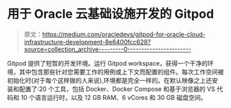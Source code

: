 # 用于 Oracle 云基础设施开发的 Gitpod

> 原文：<https://medium.com/oracledevs/gitpod-for-oracle-cloud-infrastructure-development-8e6400fcc628?source=collection_archive---------0----------------------->

Gitpod 提供了短暂的开发环境。运行 Gitpod workspace，获得一个干净的环境，其中包含那些针对您需要工作的用例或上下文而配置的组件。每次工作空间被初始化时(对于每个这样做的人来说),环境都是完全一样的。在默认映像之上还安装和配置了:20 个工具，包括 Docker、Docker Compose 和基于浏览器的 VS 代码和 10 个语言运行时，以及 12 GB RAM、6 vCores 和 30 GB 磁盘空间。